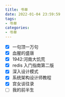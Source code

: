 ```yaml
---
title: 书单
date: 2022-01-04 23:59:59
tags:
- 书单
categories:
- 书单
---
```


- [x] 一句顶一万句
- [x] 血腥的盛唐
- [x] 1942:河南大饥荒
- [x] redis 入门指南第二版
- [x] 深入设计模式
- [x] 系统架构设计师教程
- [x] 宫女谈往录
- [ ] 我的前半生